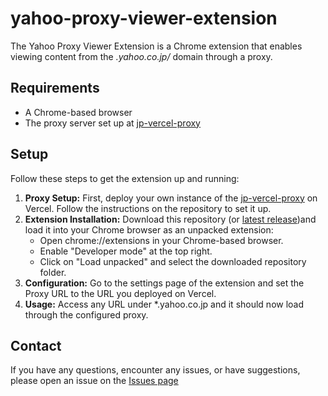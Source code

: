 # yahoo-proxy-viewer-extension
The Yahoo Proxy Viewer Extension is a Chrome extension that enables viewing content from the *.yahoo.co.jp/* domain through a proxy.

## Requirements
- A Chrome-based browser 
- The proxy server set up at [jp-vercel-proxy](https://github.com/zett-8/jp-vercel-proxy)

## Setup
Follow these steps to get the extension up and running:
1. <b>Proxy Setup:</b> First, deploy your own instance of the [jp-vercel-proxy](https://github.com/zett-8/jp-vercel-proxy) on Vercel. Follow the instructions on the repository to set it up.
2. <b>Extension Installation:</b> Download this repository (or [latest release](https://github.com/zett-8/yahoo-proxy-viewer-extension/releases))and load it into your Chrome browser as an unpacked extension:
   - Open chrome://extensions in your Chrome-based browser.
   - Enable "Developer mode" at the top right.
   - Click on "Load unpacked" and select the downloaded repository folder.
3. <b>Configuration:</b> Go to the settings page of the extension and set the Proxy URL to the URL you deployed on Vercel.
4. <b>Usage:</b> Access any URL under *.yahoo.co.jp and it should now load through the configured proxy.

## Contact
If you have any questions, encounter any issues, or have suggestions, please open an issue on the [Issues page](https://github.com/zett-8/yahoo-proxy-viewer-extension/issues)
